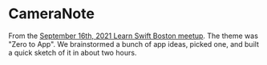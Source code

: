 # CameraNote

From the [September 16th, 2021 Learn Swift Boston meetup](https://www.meetup.com/Learn-Swift-Boston/events/280626013/). The theme was "Zero to App". We brainstormed a bunch of app ideas, picked one, and built a quick sketch of it in about two hours.
